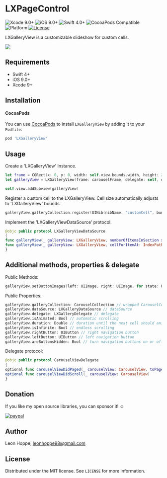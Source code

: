 # LXPageControl

![Xcode 9.0+](https://img.shields.io/badge/Xcode-9.0%2B-blue.svg)
![iOS 9.0+](https://img.shields.io/badge/iOS-9.0%2B-blue.svg)
![Swift 4.0+](https://img.shields.io/badge/Swift-4.0%2B-orange.svg)
![CocoaPods Compatible](https://img.shields.io/badge/pod-1.0.0-blue.svg)  
![Platform](https://img.shields.io/badge/platform-ios-lightgray.svg)
[![License][license-image]][license-url]

LXGalleryView is a customizable slideshow for custom cells.

![](Screenshots/LXGalleryView-Preview.gif)


## Requirements

- Swift 4+
- iOS 9.0+
- Xcode 9+

## Installation

#### CocoaPods
You can use [CocoaPods](http://cocoapods.org/) to install `LXGalleryView` by adding it to your `Podfile`:

```ruby
pod 'LXGalleryView'
```

## Usage

Create a 'LXGalleryView' Instance.
```swift
let frame = CGRect(x: 0, y: 0, width: self.view.bounds.width, height: 230)
let galleryView = LXGalleryView(frame: carouselFrame, delegate: self, dataSource: self)

self.view.addSubview(galleryView)
```

Register a custom cell to the LXGalleryView. Cell size automatically adjusts to 'LXGalleryView' bounds.
```swift
galleryView.galleryCollection.register(UINib(nibName: "customCell", bundle: Bundle.main), forCellWithReuseIdentifier: "cell")
```

Implement the 'LXGalleryViewDataSource' protocol.
```swift
@objc public protocol LXGalleryViewDataSource
{
func galleryView(_ galleryView: LXGalleryView, numberOfItemsInSection section: Int) -> Int
func galleryView(_ galleryView: LXGalleryView, cellForItemAt: IndexPath) -> UICollectionViewCell
}
```

## Additional methods, properties & delegate
Public Methods:
```swift
galleryView.setButtonImages(left: UIImage, right: UIImage, for state: UIControlState) // to set custom navigation buttons
```

Public Properties:
```swift
galleryView.galleryCollection: CarouselCollection // wrapped CarouselCollection (Subclass of UICollectionView)
galleryView.dataSource: LXGalleryDataSource // dataSource
galleryView.delegate: LXGalleryDelegate // delegate
galleryView.isAnimated: Bool // automatic scrolling
galleryView.duration: Double // duration until the next cell should animate in
galleryView.isInfinite: Bool // endless scrolling
galleryView.rightButton: UIButton // right navigation button
galleryView.leftButton: UIButton // left navigation button
galleryView.areButtonsHidden: Bool // turn navigation buttons on or off
```

Delegate protocol:
```swift
@objc public protocol CarouselViewDelegate
{
optional func carouselViewDidPaged(_ carouselView: CarouselView, toPage: Int)
optional func carouselViewDidScroll(_ carouselView: CarouselView)
}
```

## Donation

If you like my open source libraries, you can sponsor it! ☺️

[![paypal](https://www.paypalobjects.com/en_US/i/btn/btn_donateCC_LG.gif)](https://www.paypal.me/leonx98)

## Author

Leon Hoppe, leonhoppe98@gmail.com

## License

Distributed under the MIT license. See ``LICENSE`` for more information.


[license-image]: https://img.shields.io/badge/License-MIT-green.svg
[license-url]: LICENSE
